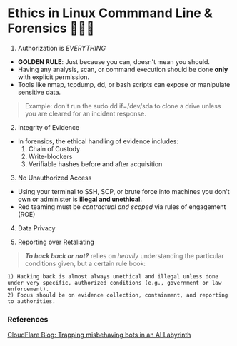# Ethics in Linux Commmand Line & Forensics 🐧🚀🚀

1) Authorization is *EVERYTHING*
- **GOLDEN RULE**: Just because you can, doesn't mean you should.
- Having any analysis, scan, or command execution should be done **only** with explicit permission.
- Tools like nmap, tcpdump, dd, or bash scripts can expose or manipulate sensitive data.
> Example: don't run the sudo dd if=/dev/sda to clone a drive unless you are cleared for an incident response.

2) Integrity of Evidence
- In forensics, the ethical handling of evidence includes:
    1) Chain of Custody
    2) Write-blockers
    3) Verifiable hashes before and after acquisition

3) No Unauthorized Access
- Using your terminal to SSH, SCP, or brute force into machines you don't own or administer is **illegal and unethical**.
- Red teaming must be *contractual and scoped* via rules of engagement (ROE)

4) Data Privacy

5) Reporting over Retaliating
> ***To hack back or not?*** relies on *heavily* understanding the particular conditions given, but a certain rule book:

    1) Hacking back is almost always unethical and illegal unless done under very specific, authorized conditions (e.g., government or law enforcement).
    2) Focus should be on evidence collection, containment, and reporting to authorities.


### References
[CloudFlare Blog: Trapping misbehaving bots in an AI Labyrinth](https://blog.cloudflare.com/ai-labyrinth/)